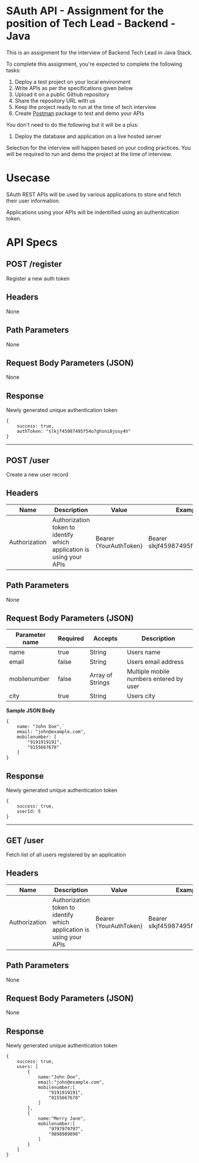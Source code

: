 # SAuth API - Assignment for the position of Tech Lead - Backend - Java

This is an assignment for the interview of Backend Tech Lead in Java Stack. 

To complete this assignment, you're expected to complete the following tasks:

1. Deploy a test project on your local environment
2. Write APIs as per the specifications given below
3. Upload it on a public Github repository
4. Share the repository URL with us
5. Keep the project ready to run at the time of tech interview
6. Create [Postman](https://www.postman.com/) package to test and demo your APIs

You don't need to do the following but it will be a plus: 
1. Deploy the database and application on a live hosted server

Selection for the interview will happen based on your coding practices. You will be required to run and demo the project at the time of interview.


# Usecase

SAuth REST APIs will be used by various applications to store and fetch their user information. 

Applications using your APIs will be indentified using an authentication token. 

# API Specs

## **POST /register**

Register a new auth token

## Headers

None

## Path Parameters

None

## Request Body Parameters (JSON)

None

## Response

Newly generated unique authentication token

```
{      
    success: true,   
    authToken: "slkjf45987495f54o7ghoni8josy4h"     
}
```
  
---
## POST /user

Create a new user record

## Headers

| Name | Description | Value | Example Value |
|---|---|---|---|
| Authorization | Authorization token to identify which application is using your APIs | Bearer {YourAuthToken} | Bearer slkjf45987495f54o7ghoni8josy4h |

## Path Parameters

None

## Request Body Parameters (JSON)

| Parameter name | Required | Accepts | Description | 
|----|----|----|----|
| name | true | String | Users name | 
| email | false | String | Users email address | 
| mobilenumber | false | Array of Strings | Multiple mobile numbers entered by user |
| city | true | String | Users city |

**Sample JSON Body**
```
{
    name: "John Doe",`  
    email: "john@example.com",
    mobilenumber: [
        "9191919191",
        "9155667678"
    ]  
}
```
## Response

Newly generated unique authentication token

```
{
    success: true,  
    userId: 5  
}
```


---
## GET /user

Fetch list of all users registered by an application

## Headers

| Name | Description | Value | Example Value |
|---|---|---|---|
| Authorization | Authorization token to identify which application is using your APIs | Bearer {YourAuthToken} | Bearer slkjf45987495f54o7ghoni8josy4h |

## Path Parameters
None

## Request Body Parameters (JSON)
None


## Response

Newly generated unique authentication token

```
{
    success: true,  
    users: [
        {  
            name:"John Doe",  
            email:"john@example.com",   
            mobilenumber:[
                "9191919191",
                "9155667678"
            ]   
        },  
        {  
            name:"Merry Jane",     
            mobilenumber:[
                "9797979797",
                "9898989898"
            ]   
        }  
    ]  
}

